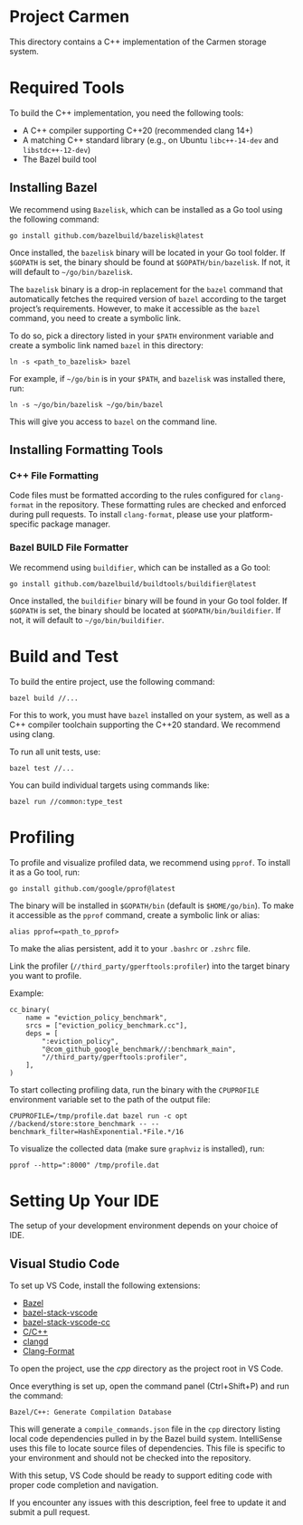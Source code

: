 # Project Carmen
This directory contains a C++ implementation of the Carmen storage system.

# Required Tools
To build the C++ implementation, you need the following tools:
 - A C++ compiler supporting C++20 (recommended clang 14+)
 - A matching C++ standard library (e.g., on Ubuntu `libc++-14-dev` and `libstdc++-12-dev`)
 - The Bazel build tool

## Installing Bazel
We recommend using `Bazelisk`, which can be installed as a Go tool using the following command:
```
go install github.com/bazelbuild/bazelisk@latest
```
Once installed, the `bazelisk` binary will be located in your Go tool folder. If `$GOPATH` is set, the binary should be found at `$GOPATH/bin/bazelisk`. If not, it will default to `~/go/bin/bazelisk`.

The `bazelisk` binary is a drop-in replacement for the `bazel` command that automatically fetches the required version of `bazel` according to the target project’s requirements. However, to make it accessible as the `bazel` command, you need to create a symbolic link.

To do so, pick a directory listed in your `$PATH` environment variable and create a symbolic link named `bazel` in this directory:
```
ln -s <path_to_bazelisk> bazel
```
For example, if `~/go/bin` is in your `$PATH`, and `bazelisk` was installed there, run:
```
ln -s ~/go/bin/bazelisk ~/go/bin/bazel
```
This will give you access to `bazel` on the command line.

## Installing Formatting Tools

### C++ File Formatting
Code files must be formatted according to the rules configured for `clang-format` in the repository. These formatting rules are checked and enforced during pull requests. To install `clang-format`, please use your platform-specific package manager.

### Bazel BUILD File Formatter
We recommend using `buildifier`, which can be installed as a Go tool:
```
go install github.com/bazelbuild/buildtools/buildifier@latest
```
Once installed, the `buildifier` binary will be found in your Go tool folder. If `$GOPATH` is set, the binary should be located at `$GOPATH/bin/buildifier`. If not, it will default to `~/go/bin/buildifier`.

# Build and Test
To build the entire project, use the following command:
```
bazel build //...
```

For this to work, you must have `bazel` installed on your system, as well as a C++ compiler toolchain supporting the C++20 standard. We recommend using clang.

To run all unit tests, use:
```
bazel test //...
```

You can build individual targets using commands like:
```
bazel run //common:type_test
```

# Profiling
To profile and visualize profiled data, we recommend using `pprof`. To install it as a Go tool, run:
```
go install github.com/google/pprof@latest
```

The binary will be installed in `$GOPATH/bin` (default is `$HOME/go/bin`). To make it accessible as the `pprof` command, create a symbolic link or alias:
```
alias pprof=<path_to_pprof>
```
To make the alias persistent, add it to your `.bashrc` or `.zshrc` file.

Link the profiler (`//third_party/gperftools:profiler`) into the target binary you want to profile.

Example:
```
cc_binary(
    name = "eviction_policy_benchmark",
    srcs = ["eviction_policy_benchmark.cc"],
    deps = [
        ":eviction_policy",
        "@com_github_google_benchmark//:benchmark_main",
        "//third_party/gperftools:profiler",
    ],
)
```
To start collecting profiling data, run the binary with the `CPUPROFILE` environment variable set to the path of the output file:
```
CPUPROFILE=/tmp/profile.dat bazel run -c opt //backend/store:store_benchmark -- --benchmark_filter=HashExponential.*File.*/16
```

To visualize the collected data (make sure `graphviz` is installed), run:
```
pprof --http=":8000" /tmp/profile.dat
```

# Setting Up Your IDE
The setup of your development environment depends on your choice of IDE.

## Visual Studio Code
To set up VS Code, install the following extensions:
 - [Bazel](https://marketplace.visualstudio.com/items?itemName=BazelBuild.vscode-bazel)
 - [bazel-stack-vscode](https://marketplace.visualstudio.com/items?itemName=StackBuild.bazel-stack-vscode)
 - [bazel-stack-vscode-cc](https://marketplace.visualstudio.com/items?itemName=StackBuild.bazel-stack-vscode-cc)
 - [C/C++](https://marketplace.visualstudio.com/items?itemName=ms-vscode.cpptools)
 - [clangd](https://marketplace.visualstudio.com/items?itemName=llvm-vs-code-extensions.vscode-clangd)
 - [Clang-Format](https://marketplace.visualstudio.com/items?itemName=xaver.clang-format)

To open the project, use the *cpp* directory as the project root in VS Code.

Once everything is set up, open the command panel (Ctrl+Shift+P) and run the command:
```
Bazel/C++: Generate Compilation Database
```
This will generate a `compile_commands.json` file in the `cpp` directory listing local code dependencies pulled in by the Bazel build system. IntelliSense uses this file to locate source files of dependencies. This file is specific to your environment and should not be checked into the repository.

With this setup, VS Code should be ready to support editing code with proper code completion and navigation.

If you encounter any issues with this description, feel free to update it and submit a pull request.